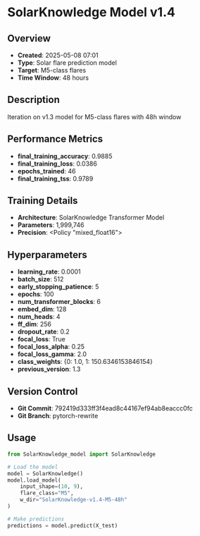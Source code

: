 # SolarKnowledge Model v1.4

## Overview
- **Created**: 2025-05-08 07:01
- **Type**: Solar flare prediction model
- **Target**: M5-class flares
- **Time Window**: 48 hours

## Description
Iteration on v1.3 model for M5-class flares with 48h window

## Performance Metrics
- **final_training_accuracy**: 0.9885
- **final_training_loss**: 0.0386
- **epochs_trained**: 46
- **final_training_tss**: 0.9789


## Training Details
- **Architecture**: SolarKnowledge Transformer Model
- **Parameters**: 1,999,746
- **Precision**: <Policy "mixed_float16">

## Hyperparameters
- **learning_rate**: 0.0001
- **batch_size**: 512
- **early_stopping_patience**: 5
- **epochs**: 100
- **num_transformer_blocks**: 6
- **embed_dim**: 128
- **num_heads**: 4
- **ff_dim**: 256
- **dropout_rate**: 0.2
- **focal_loss**: True
- **focal_loss_alpha**: 0.25
- **focal_loss_gamma**: 2.0
- **class_weights**: {0: 1.0, 1: 150.6346153846154}
- **previous_version**: 1.3

## Version Control
- **Git Commit**: 792419d333ff3f4ead8c44167ef94ab8eaccc0fc
- **Git Branch**: pytorch-rewrite

## Usage
```python
from SolarKnowledge_model import SolarKnowledge

# Load the model
model = SolarKnowledge()
model.load_model(
    input_shape=(10, 9),
    flare_class="M5",
    w_dir="SolarKnowledge-v1.4-M5-48h"
)

# Make predictions
predictions = model.predict(X_test)
```
